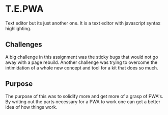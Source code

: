 # T.E.PWA
Text editor but its just another one. It is a text editor with javascript syntax highlighting.

## Challenges

A big challenge in this assignment was the sticky bugs that would not go away with a page rebuild. Another challenge was trying to overcome the intimidation of a whole new concept and tool for a kit that does so much.

## Purpose

The purpose of this was to solidify more and get more of a grasp of PWA's. By writing out the parts necessary for a PWA to work one can get a better idea of how things work.